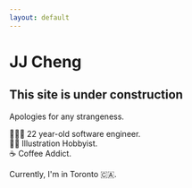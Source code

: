 ```yaml
---
layout: default
---
```


# JJ Cheng

## This site is under construction

Apologies for any strangeness.

🧑🏻‍💻 22 year-old software engineer.</br>
✍🏻 Illustration Hobbyist.</br>
☕ ️Coffee Addict.</br>

Currently, I'm in Toronto 🇨🇦.
